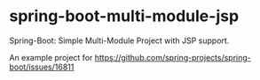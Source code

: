 # spring-boot-multi-module-jsp
Spring-Boot: Simple Multi-Module Project with JSP support.

An example project for https://github.com/spring-projects/spring-boot/issues/16811
